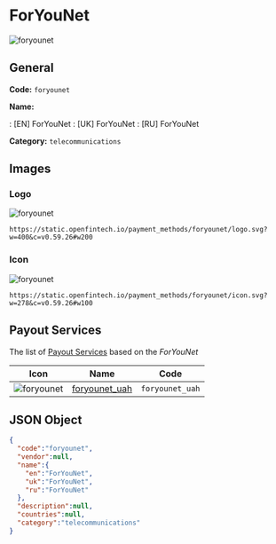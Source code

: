 
# ForYouNet 
![foryounet](https://static.openfintech.io/payment_methods/foryounet/logo.svg?w=400&c=v0.59.26#w200)  

## General 
**Code:** `foryounet` 
 
**Name:** 
 
:	[EN] ForYouNet 
:	[UK] ForYouNet 
:	[RU] ForYouNet 
 
**Category:** `telecommunications` 
 

## Images 

### Logo 
![foryounet](https://static.openfintech.io/payment_methods/foryounet/logo.svg?w=400&c=v0.59.26#w200)  

```
https://static.openfintech.io/payment_methods/foryounet/logo.svg?w=400&c=v0.59.26#w200
```  

### Icon 
![foryounet](https://static.openfintech.io/payment_methods/foryounet/icon.svg?w=278&c=v0.59.26#w100)  

```
https://static.openfintech.io/payment_methods/foryounet/icon.svg?w=278&c=v0.59.26#w100
```  

## Payout Services 
 
The list of [Payout Services](/payout-services/) based on the _ForYouNet_ 

|Icon|Name|Code| 
|:---:|:---:|:---:| 
|![foryounet](https://static.openfintech.io/payout_methods/foryounet/icon.png?w=278&c=v0.59.26#w40) |[foryounet_uah](/payout-services/foryounet_uah/)|`foryounet_uah`| 
 

## JSON Object 

```json
{
  "code":"foryounet",
  "vendor":null,
  "name":{
    "en":"ForYouNet",
    "uk":"ForYouNet",
    "ru":"ForYouNet"
  },
  "description":null,
  "countries":null,
  "category":"telecommunications"
}
```  
